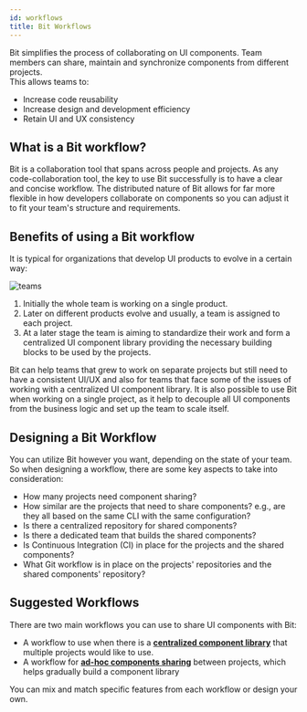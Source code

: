 ```yaml
---
id: workflows
title: Bit Workflows
---
```


Bit simplifies the process of collaborating on UI components. Team members can share, maintain and synchronize components from different projects.  
This allows teams to:

- Increase code reusability
- Increase design and development efficiency
- Retain UI and UX consistency

## What is a Bit workflow?

Bit is a collaboration tool that spans across people and projects. As any code-collaboration tool, the key to use Bit successfully is to have a clear and concise workflow. The distributed nature of Bit allows for far more flexible in how developers collaborate on components so you can adjust it to fit your team's structure and requirements.

## Benefits of using a Bit workflow

It is typical for organizations that develop UI products to evolve in a certain way:  

![teams](https://storage.googleapis.com/static.bit.dev/docs/images/workflows_teams.png)

1. Initially the whole team is working on a single product.
1. Later on different products evolve and usually, a team is assigned to each project.
1. At a later stage the team is aiming to standardize their work and form a centralized UI component library providing the necessary building blocks to be used by the projects.

Bit can help teams that grew to work on separate projects but still need to have a consistent UI/UX and also for teams that face some of the issues of working with a centralized UI component library. It is also possible to use Bit when working on a single project, as it help to decouple all UI components from the business logic and set up the team to scale itself.

## Designing a Bit Workflow

You can utilize Bit however you want, depending on the state of your team. So when designing a workflow, there are some key aspects to take into consideration:

- How many projects need component sharing?  
- How similar are the projects that need to share components? e.g., are they all based on the same CLI with the same configuration?
- Is there a centralized repository for shared components?  
- Is there a dedicated team that builds the shared components?  
- Is Continuous Integration (CI) in place for the projects and the shared components?  
- What Git workflow is in place on the projects' repositories and the shared components' repository?  

## Suggested Workflows

There are two main workflows you can use to share UI components with Bit:

- A workflow to use when there is a [**centralized component library**](/docs/workflows/centralized) that multiple projects would like to use.
- A workflow for [**ad-hoc components sharing**](/docs/workflows/projects) between projects, which helps gradually build a component library

You can mix and match specific features from each workflow or design your own.
